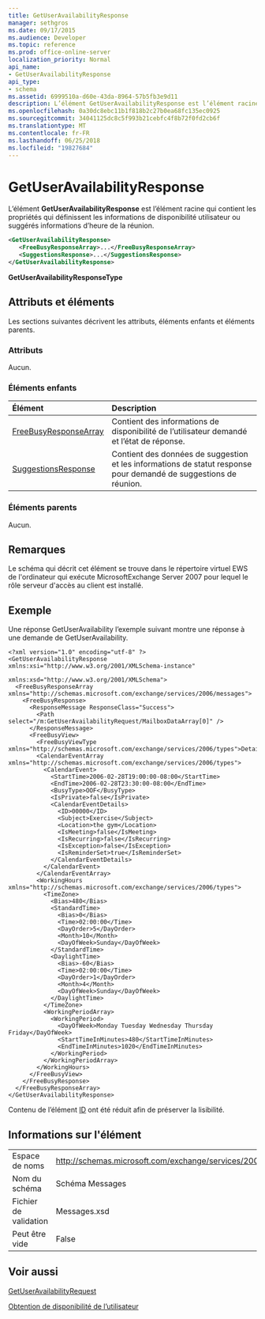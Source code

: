 ```yaml
---
title: GetUserAvailabilityResponse
manager: sethgros
ms.date: 09/17/2015
ms.audience: Developer
ms.topic: reference
ms.prod: office-online-server
localization_priority: Normal
api_name:
- GetUserAvailabilityResponse
api_type:
- schema
ms.assetid: 6999510a-d60e-43da-8964-57b5fb3e9d11
description: L’élément GetUserAvailabilityResponse est l’élément racine qui contient les propriétés qui définissent les informations de disponibilité utilisateur ou suggérés informations d’heure de la réunion.
ms.openlocfilehash: 0a30dc8ebc11b1f818b2c27b0ea68fc135ec0925
ms.sourcegitcommit: 34041125dc8c5f993b21cebfc4f8b72f0fd2cb6f
ms.translationtype: MT
ms.contentlocale: fr-FR
ms.lasthandoff: 06/25/2018
ms.locfileid: "19827684"
---
```

# <a name="getuseravailabilityresponse"></a>GetUserAvailabilityResponse

L’élément **GetUserAvailabilityResponse** est l’élément racine qui contient les propriétés qui définissent les informations de disponibilité utilisateur ou suggérés informations d’heure de la réunion. 
  
```xml
<GetUserAvailabilityResponse>
   <FreeBusyResponseArray>...</FreeBusyResponseArray>
   <SuggestionsResponse>...</SuggestionsResponse>
</GetUserAvailabilityResponse>
```

 **GetUserAvailabilityResponseType**
## <a name="attributes-and-elements"></a>Attributs et éléments

Les sections suivantes décrivent les attributs, éléments enfants et éléments parents.
  
### <a name="attributes"></a>Attributs

Aucun.
  
### <a name="child-elements"></a>Éléments enfants

|**Élément**|**Description**|
|:-----|:-----|
|[FreeBusyResponseArray](freebusyresponsearray.md) <br/> |Contient des informations de disponibilité de l’utilisateur demandé et l’état de réponse.  <br/> |
|[SuggestionsResponse](suggestionsresponse.md) <br/> |Contient des données de suggestion et les informations de statut response pour demandé de suggestions de réunion.  <br/> |
   
### <a name="parent-elements"></a>Éléments parents

Aucun.
  
## <a name="remarks"></a>Remarques

Le schéma qui décrit cet élément se trouve dans le répertoire virtuel EWS de l'ordinateur qui exécute MicrosoftExchange Server 2007 pour lequel le rôle serveur d'accès au client est installé.
  
## <a name="example"></a>Exemple

Une réponse GetUserAvailability l’exemple suivant montre une réponse à une demande de GetUserAvailability.
  
```
<?xml version="1.0" encoding="utf-8" ?>
<GetUserAvailabilityResponse xmlns:xsi="http://www.w3.org/2001/XMLSchema-instance"
                             xmlns:xsd="http://www.w3.org/2001/XMLSchema">
  <FreeBusyResponseArray xmlns="http://schemas.microsoft.com/exchange/services/2006/messages">
    <FreeBusyResponse>
      <ResponseMessage ResponseClass="Success">
        <Path select="/m:GetUserAvailabilityRequest/MailboxDataArray[0]" />
      </ResponseMessage>
      <FreeBusyView>
        <FreeBusyViewType xmlns="http://schemas.microsoft.com/exchange/services/2006/types">Detailed</FreeBusyViewType>
        <CalendarEventArray xmlns="http://schemas.microsoft.com/exchange/services/2006/types">
          <CalendarEvent>
            <StartTime>2006-02-28T19:00:00-08:00</StartTime>
            <EndTime>2006-02-28T23:30:00-08:00</EndTime>
            <BusyType>OOF</BusyType>
            <IsPrivate>false</IsPrivate>
            <CalendarEventDetails>
              <ID>00000</ID>
              <Subject>Exercise</Subject>
              <Location>the gym</Location>
              <IsMeeting>false</IsMeeting>
              <IsRecurring>false</IsRecurring>
              <IsException>false</IsException>
              <IsReminderSet>true</IsReminderSet>
            </CalendarEventDetails>
          </CalendarEvent>
        </CalendarEventArray>
        <WorkingHours xmlns="http://schemas.microsoft.com/exchange/services/2006/types">
          <TimeZone>
            <Bias>480</Bias>
            <StandardTime>
              <Bias>0</Bias>
              <Time>02:00:00</Time>
              <DayOrder>5</DayOrder>
              <Month>10</Month>
              <DayOfWeek>Sunday</DayOfWeek>
            </StandardTime>
            <DaylightTime>
              <Bias>-60</Bias>
              <Time>02:00:00</Time>
              <DayOrder>1</DayOrder>
              <Month>4</Month>
              <DayOfWeek>Sunday</DayOfWeek>
            </DaylightTime>
          </TimeZone>
          <WorkingPeriodArray>
            <WorkingPeriod>
              <DayOfWeek>Monday Tuesday Wednesday Thursday Friday</DayOfWeek>
              <StartTimeInMinutes>480</StartTimeInMinutes>
              <EndTimeInMinutes>1020</EndTimeInMinutes>
            </WorkingPeriod>
          </WorkingPeriodArray>
        </WorkingHours>
      </FreeBusyView>
    </FreeBusyResponse>
  </FreeBusyResponseArray>
</GetUserAvailabilityResponse>
```

Contenu de l’élément [ID](id.md) ont été réduit afin de préserver la lisibilité. 
  
## <a name="element-information"></a>Informations sur l'élément

|||
|:-----|:-----|
|Espace de noms  <br/> |http://schemas.microsoft.com/exchange/services/2006/messages  <br/> |
|Nom du schéma  <br/> |Schéma Messages  <br/> |
|Fichier de validation  <br/> |Messages.xsd  <br/> |
|Peut être vide  <br/> |False  <br/> |
   
## <a name="see-also"></a>Voir aussi



[GetUserAvailabilityRequest](getuseravailabilityrequest.md)


[Obtention de disponibilité de l’utilisateur](http://msdn.microsoft.com/library/d4133fcb-9b0f-4e6b-aadf-a389da83516a%28Office.15%29.aspx)

